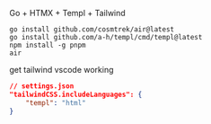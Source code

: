 Go + HTMX + Templ + Tailwind

```cli
go install github.com/cosmtrek/air@latest
go install github.com/a-h/templ/cmd/templ@latest
npm install -g pnpm
air
```
get tailwind vscode working
```json
// settings.json
"tailwindCSS.includeLanguages": {
    "templ": "html"
}
```
